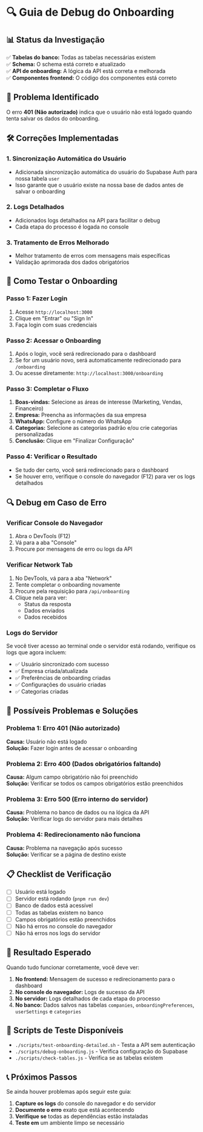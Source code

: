 # 🔍 Guia de Debug do Onboarding

## 📊 Status da Investigação

✅ **Tabelas do banco:** Todas as tabelas necessárias existem  
✅ **Schema:** O schema está correto e atualizado  
✅ **API de onboarding:** A lógica da API está correta e melhorada  
✅ **Componentes frontend:** O código dos componentes está correto

## 🎯 Problema Identificado

O erro **401 (Não autorizado)** indica que o usuário não está logado quando tenta salvar os dados do onboarding.

## 🛠️ Correções Implementadas

### 1. **Sincronização Automática do Usuário**

- Adicionada sincronização automática do usuário do Supabase Auth para nossa tabela `user`
- Isso garante que o usuário existe na nossa base de dados antes de salvar o onboarding

### 2. **Logs Detalhados**

- Adicionados logs detalhados na API para facilitar o debug
- Cada etapa do processo é logada no console

### 3. **Tratamento de Erros Melhorado**

- Melhor tratamento de erros com mensagens mais específicas
- Validação aprimorada dos dados obrigatórios

## 🧪 Como Testar o Onboarding

### **Passo 1: Fazer Login**

1. Acesse `http://localhost:3000`
2. Clique em "Entrar" ou "Sign In"
3. Faça login com suas credenciais

### **Passo 2: Acessar o Onboarding**

1. Após o login, você será redirecionado para o dashboard
2. Se for um usuário novo, será automaticamente redirecionado para `/onboarding`
3. Ou acesse diretamente: `http://localhost:3000/onboarding`

### **Passo 3: Completar o Fluxo**

1. **Boas-vindas:** Selecione as áreas de interesse (Marketing, Vendas, Financeiro)
2. **Empresa:** Preencha as informações da sua empresa
3. **WhatsApp:** Configure o número do WhatsApp
4. **Categorias:** Selecione as categorias padrão e/ou crie categorias personalizadas
5. **Conclusão:** Clique em "Finalizar Configuração"

### **Passo 4: Verificar o Resultado**

- Se tudo der certo, você será redirecionado para o dashboard
- Se houver erro, verifique o console do navegador (F12) para ver os logs detalhados

## 🔍 Debug em Caso de Erro

### **Verificar Console do Navegador**

1. Abra o DevTools (F12)
2. Vá para a aba "Console"
3. Procure por mensagens de erro ou logs da API

### **Verificar Network Tab**

1. No DevTools, vá para a aba "Network"
2. Tente completar o onboarding novamente
3. Procure pela requisição para `/api/onboarding`
4. Clique nela para ver:
   - Status da resposta
   - Dados enviados
   - Dados recebidos

### **Logs do Servidor**

Se você tiver acesso ao terminal onde o servidor está rodando, verifique os logs que agora incluem:

- ✅ Usuário sincronizado com sucesso
- ✅ Empresa criada/atualizada
- ✅ Preferências de onboarding criadas
- ✅ Configurações do usuário criadas
- ✅ Categorias criadas

## 🚨 Possíveis Problemas e Soluções

### **Problema 1: Erro 401 (Não autorizado)**

**Causa:** Usuário não está logado  
**Solução:** Fazer login antes de acessar o onboarding

### **Problema 2: Erro 400 (Dados obrigatórios faltando)**

**Causa:** Algum campo obrigatório não foi preenchido  
**Solução:** Verificar se todos os campos obrigatórios estão preenchidos

### **Problema 3: Erro 500 (Erro interno do servidor)**

**Causa:** Problema no banco de dados ou na lógica da API  
**Solução:** Verificar logs do servidor para mais detalhes

### **Problema 4: Redirecionamento não funciona**

**Causa:** Problema na navegação após sucesso  
**Solução:** Verificar se a página de destino existe

## 📋 Checklist de Verificação

- [ ] Usuário está logado
- [ ] Servidor está rodando (`pnpm run dev`)
- [ ] Banco de dados está acessível
- [ ] Todas as tabelas existem no banco
- [ ] Campos obrigatórios estão preenchidos
- [ ] Não há erros no console do navegador
- [ ] Não há erros nos logs do servidor

## 🎉 Resultado Esperado

Quando tudo funcionar corretamente, você deve ver:

1. **No frontend:** Mensagem de sucesso e redirecionamento para o dashboard
2. **No console do navegador:** Logs de sucesso da API
3. **No servidor:** Logs detalhados de cada etapa do processo
4. **No banco:** Dados salvos nas tabelas `companies`, `onboardingPreferences`, `userSettings` e `categories`

## 🔧 Scripts de Teste Disponíveis

- `./scripts/test-onboarding-detailed.sh` - Testa a API sem autenticação
- `./scripts/debug-onboarding.js` - Verifica configuração do Supabase
- `./scripts/check-tables.js` - Verifica se as tabelas existem

## 📞 Próximos Passos

Se ainda houver problemas após seguir este guia:

1. **Capture os logs** do console do navegador e do servidor
2. **Documente o erro** exato que está acontecendo
3. **Verifique se** todas as dependências estão instaladas
4. **Teste em** um ambiente limpo se necessário
